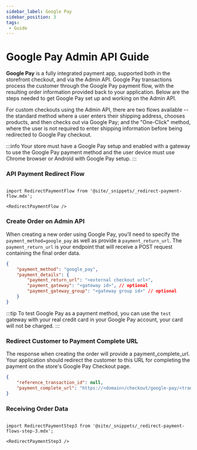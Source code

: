 ```yaml
---
sidebar_label: Google Pay
sidebar_position: 3
tags:
 - Guide
---
```

# Google Pay Admin API Guide

**Google Pay** is a fully integrated payment app, supported both in the storefront checkout, and via the Admin API. Google Pay transactions process the customer through the Google Pay payment flow, with the resulting order information provided back to your application. Below are the steps needed to get Google Pay set up and working on the Admin API.

For custom checkouts using the Admin API, there are two flows available -- the standard method where a user enters their shipping address, chooses products, and then checks out via Google Pay; and the "One-Click" method, where the user is not required to enter shipping information before being redirected to Google Pay checkout.

:::info
Your store must have a Google Pay setup and enabled with a gateway to use the Google Pay payment method and the user device must use Chrome browser or Android with Google Pay setup.
:::

### API Payment Redirect Flow

```mdx-code-block

import RedirectPaymentFlow from '@site/_snippets/_redirect-payment-flow.mdx';

<RedirectPaymentFlow />
```

### Create Order on Admin API

When creating a new order using Google Pay, you’ll need to specify the `payment_method=google_pay` as well as provide a `payment_return_url`. The `payment_return_url` is your endpoint that will receive a POST request containing the final order data.

```json title="Payment Details for Order with Google Pay"
{
    "payment_method": "google_pay",
    "payment_details": {
        "payment_return_url": "<external checkout url>",
        "payment_gateway": "<gateway id>", // optional
        "payment_gateway_group": "<gateway group id>" // optional
    }
}
```

:::tip
To test Google Pay as a payment method, you can use the `test` gateway with your real credit card in your Google Pay account, your card will not be charged.
:::

### Redirect Customer to Payment Complete URL
The response when creating the order will provide a payment_complete_url. Your application should redirect the customer to this URL for completing the payment on the store's Google Pay Checkout page.

```json title="Response with Payment Complete URL"
{
    "reference_transaction_id": null,
    "payment_complete_url": "https://<domain>/checkout/google-pay/<transaction token>/"
}
```

### Receiving Order Data

```mdx-code-block

import RedirectPaymentStep3 from '@site/_snippets/_redirect-payment-flows-step-3.mdx';

<RedirectPaymentStep3 />

```
